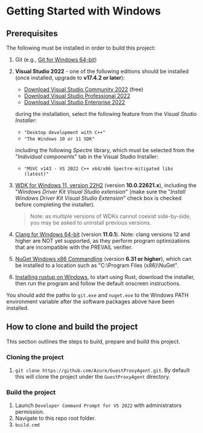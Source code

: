 # Getting Started with Windows

## Prerequisites

The following must be installed in order to build this project:

1. Git (e.g., [Git for Windows 64-bit](https://git-scm.com/download/win))
2. **Visual Studio 2022** - one of the following editions should be installed (once installed, upgrade to **v17.4.2 or later**):

   - [Download Visual Studio Community 2022](https://visualstudio.microsoft.com/thank-you-downloading-visual-studio/?sku=Community&rel=17) (free)
   - [Download Visual Studio Professional 2022](https://visualstudio.microsoft.com/thank-you-downloading-visual-studio/?sku=Professional&rel=17)
   - [Download Visual Studio Enterprise 2022](https://visualstudio.microsoft.com/thank-you-downloading-visual-studio/?sku=Enterprise&rel=17)

   during the installation, select the following feature from the *Visual Studio Installer*:

   - `"Desktop development with C++"`
   - `"The Windows 10 or 11 SDK"`

   including the following *Spectre* library, which must be selected from the "*Individual components*" tab in the Visual Studio Installer:

   - `"MSVC v143 - VS 2022 C++ x64/x86 Spectre-mitigated libs (latest)"`

3. [WDK for Windows 11, version 22H2](https://go.microsoft.com/fwlink/?linkid=2196230) (version **10.0.22621.x**), including the
 "*Windows Driver Kit Visual Studio extension*" (make sure the "*Install Windows Driver Kit Visual Studio Extension*"
  check box is checked before completing the installer).
    >Note: as multiple versions of WDKs cannot coexist side-by-side, you may be asked to uninstall previous versions.

4. [Clang for Windows 64-bit](https://github.com/llvm/llvm-project/releases/download/llvmorg-11.0.1/LLVM-11.0.1-win64.exe) (version **11.0.1**).
 Note: clang versions 12 and higher are NOT yet supported, as they perform program optimizations that are incompatible with the PREVAIL verifier.
5. [NuGet Windows x86 Commandline](https://www.nuget.org/downloads) (version **6.31 or higher**), which can be installed to a location such as "C:\Program Files (x86)\NuGet\".
6. [Installing rustup on Windows](https://www.rust-lang.org/tools/install), to start using Rust, download the installer, then run the program and follow the default onscreen instructions.

You should add the paths to `git.exe` and `nuget.exe` to the Windows PATH environment variable after the software packages
 above have been installed.

## How to clone and build the project
This section outlines the steps to build, prepare and build this project.

### Cloning the project
1. ```git clone https://github.com/Azure/GuestProxyAgent.git```.
By default this will clone the project under the `GuestProxyAgent` directory.

### Build the project
1. Launch `Developer Command Prompt for VS 2022` with administrators permission.
2. Navigate to this repo root folder.
3. ```build.cmd```


